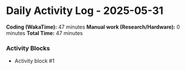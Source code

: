 # Daily Activity Log - 2025-05-31

**Coding (WakaTime):** 47 minutes
**Manual work (Research/Hardware):** 0 minutes
**Total Time:** 47 minutes

### Activity Blocks
- Activity block #1
